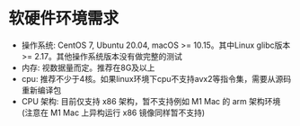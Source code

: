 # 软硬件环境需求

* 操作系统: CentOS 7, Ubuntu 20.04, macOS >= 10.15。其中Linux glibc版本 >= 2.17。其他操作系统版本没有做完整的测试
* 内存: 视数据量而定。推荐在8G及以上
* cpu: 推荐不少于4核。如果linux环境下cpu不支持avx2等指令集，需要从源码重新编译包
* CPU 架构: 目前仅支持 x86 架构，暂不支持例如 M1 Mac 的 arm 架构环境 (注意在 M1 Mac 上异构运行 x86 镜像同样暂不支持)
